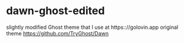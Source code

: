 # dawn-ghost-edited
slightly modified Ghost theme that I use at https:://golovin.app
original theme https://github.com/TryGhost/Dawn
